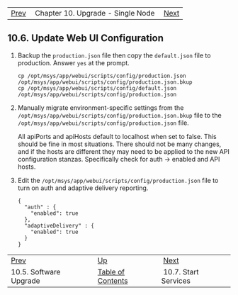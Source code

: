 |     |     |     |
| --- | --- | --- |
| [Prev](upgrade.single_node.configuration.software_upgrade)  | Chapter 10. Upgrade - Single Node |  [Next](upgrade.single_node.configuration.start_services) |

## 10.6. Update Web UI Configuration

1.  Backup the `production.json` file then copy the `default.json` file to production. Answer `yes` at the prompt.

    ```
    cp /opt/msys/app/webui/scripts/config/production.json /opt/msys/app/webui/scripts/config/production.json.bkup
    cp /opt/msys/app/webui/scripts/config/default.json /opt/msys/app/webui/scripts/config/production.json
    ```

2.  Manually migrate environment-specific settings from the `/opt/msys/app/webui/scripts/config/production.json.bkup` file to the `/opt/msys/app/webui/scripts/config/production.json` file.

    All apiPorts and apiHosts default to localhost when set to false. This should be fine in most situations. There should not be many changes, and if the hosts are different they may need to be applied to the new API configuration stanzas. Specifically check for auth -> enabled and API hosts.

3.  Edit the `/opt/msys/app/webui/scripts/config/production.json` file to turn on auth and adaptive delivery reporting.

    ```
    {
      "auth" : {
        "enabled": true
      },
      "adaptiveDelivery" : {
        "enabled": true
      }
    }
    ```

|     |     |     |
| --- | --- | --- |
| [Prev](upgrade.single_node.configuration.software_upgrade)  | [Up](upgrade.single_node) |  [Next](upgrade.single_node.configuration.start_services) |
| 10.5. Software Upgrade  | [Table of Contents](index) |  10.7. Start Services |

